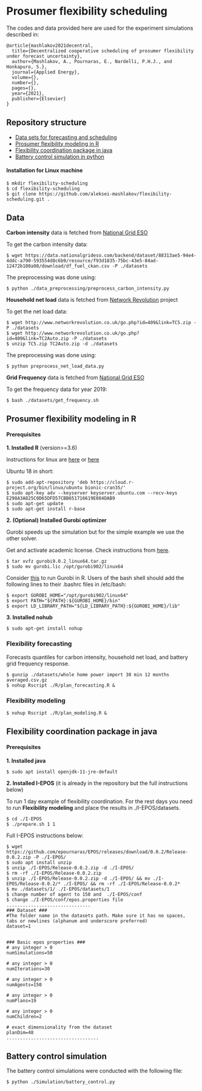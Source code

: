 # Prosumer flexibility scheduling

The codes and data provided here are used for the experiment simulations described in:

```
@article{mashlakov2021decentral,
  title={Decentralized cooperative scheduling of prosumer flexibility under forecast uncertainty},
  author={Mashlakov, A., Pournaras, E., Nardelli, P.H.J., and Honkapuro, S.},
  journal={Applied Energy},
  volume={},
  number={},
  pages={},
  year={2021},
  publisher={Elsevier}
}
```

## Repository structure
<!--toc-->
 - [Data sets for forecasting and scheduling](#data)                    
 - [Prosumer flexibility modeling in R](#prosumer-flexibility-modeling-in-r)        
 - [Flexibility coordination package in java](#flexibility-coordination-package-in-java)    
 - [Battery control simulation in python](#battery-control-simulation)
<!--toc_end-->

#### Installation for Linux machine

    $ mkdir flexibility-scheduling
    $ cd flexibility-scheduling
    $ git clone https://github.com/aleksei-mashlakov/flexibility-scheduling.git .

## Data

**Carbon intensity** data is fetched from [National Grid ESO](https://data.nationalgrideso.com/carbon-intensity1/historic-generation-mix)

To get the carbon intensity data:

    $ wget https://data.nationalgrideso.com/backend/dataset/88313ae5-94e4-4ddc-a790-593554d8c6b9/resource/f93d1835-75bc-43e5-84ad-12472b180a98/download/df_fuel_ckan.csv -P ./datasets

The preprocessing was done using:

    $ python ./data_preprocessing/preprocess_carbon_intensity.py

**Household net load** data is fetched from [Network Revolution](http://www.networkrevolution.co.uk/resources/project-data/) project

To get the net load data:

    $ wget http://www.networkrevolution.co.uk/go.php?id=409&link=TC5.zip -P ./datasets
    $ wget http://www.networkrevolution.co.uk/go.php?id=409&link=TC2Auto.zip -P ./datasets
    $ unzip TC5.zip TC2Auto.zip -d ./datasets

The preprocessing was done using:

    $ python preprocess_net_load_data.py

**Grid Frequency** data is fetched from [National Grid ESO](https://data.nationalgrideso.com/system/system-frequency-data)

To get the frequency data for year 2019:

    $ bash ./datasets/get_frequency.sh

## Prosumer flexibility modeling in R

#### Prerequisites

**1. Installed R** (version>=3.6)

Instructions for linux are [here](https://blog.zenggyu.com/en/post/2018-01-29/installing-r-r-packages-e-g-tidyverse-and-rstudio-on-ubuntu-linux/) or [here](https://www.digitalocean.com/community/tutorials/how-to-install-r-on-ubuntu-18-04-quickstart)

Ubuntu 18 in short:

    $ sudo add-apt-repository 'deb https://cloud.r-project.org/bin/linux/ubuntu bionic-cran35/'
    $ sudo apt-key adv --keyserver keyserver.ubuntu.com --recv-keys E298A3A825C0D65DFD57CBB651716619E084DAB9
    $ sudo apt-get update
    $ sudo apt-get install r-base

**2. (Optional) Installed Gurobi optimizer**

Gurobi speeds up the simulation but for the simple example we use the other solver.

Get and activate academic license. Check instructions from [here](https://cran.r-project.org/web/packages/prioritizr/vignettes/gurobi_installation.html).

    $ tar xvfz gurobi9.0.2_linux64.tar.gz
    $ sudo mv gurobi.lic /opt/gurobi902/linux64

Consider [this](https://stackoverflow.com/questions/44007425/gurobi-package-does-not-load-in-ubuntu-14-04-error-in-dyn-loadfile-dllpath) to run Gurobi in R.
Users of the bash shell should add the following lines to their .bashrc files in /etc/bash:

    $ export GUROBI_HOME="/opt/gurobi902/linux64"
    $ export PATH="${PATH}:${GUROBI_HOME}/bin"
    $ export LD_LIBRARY_PATH="${LD_LIBRARY_PATH}:${GUROBI_HOME}/lib"

**3. Installed nohub**

    $ sudo apt-get install nohup

### Flexibility forecasting

Forecasts quantiles for carbon intensity, household net load, and battery grid frequency response.

    $ gunzip ./datasets/whole home power import 30 min 12 months averaged.csv.gz
    $ nohup Rscript ./R/plan_forecasting.R &


### Flexibility modeling

    $ nohup Rscript ./R/plan_modeling.R &


## Flexibility coordination package in java

#### Prerequisites

**1. Installed java**

    $ sudo apt install openjdk-11-jre-default

**2. Installed I-EPOS** (it is already in the repository but the full instructions below)

To run 1 day example of flexibility coordination. For the rest days you need to run **Flexibility modeling** and place the results in ./I-EPOS/datasets.

    $ cd ./I-EPOS
    $ ./prepare.sh 1 1

Full I-EPOS instructions below:

    $ wget https://github.com/epournaras/EPOS/releases/download/0.0.2/Release-0.0.2.zip -P ./I-EPOS/
    $ sudo apt install unzip
    $ unzip ./I-EPOS/Release-0.0.2.zip -d ./I-EPOS/
    $ rm -rf ./I-EPOS/Release-0.0.2.zip
    $ unzip ./I-EPOS/Release-0.0.2.zip -d ./I-EPOS/ && mv ./I-EPOS/Release-0.0.2/* ./I-EPOS/ && rm -rf ./I-EPOS/Release-0.0.2*
    $ mv ./datasets/1/ ./I-EPOS/datasets/1
    $ change number of agent to 150 and  ./I-EPOS/conf  
    $ change ./I-EPOS/conf/epos.properties file
    ...............................
    ### Dataset ###
    #The folder name in the datasets path. Make sure it has no spaces, tabs or newlines (alphanum and underscore preferred)
    dataset=1


    ### Basic epos properties ###
    # any integer > 0
    numSimulations=50

    # any integer > 0
    numIterations=30

    # any integer > 0
    numAgents=150

    # any integer > 0
    numPlans=19

    # any integer > 0
    numChildren=2

    # exact dimensionality from the dataset
    planDim=48
    ..................................

## Battery control simulation

The battery control simulations were conducted with the following file:

    $ python ./Simulation/battery_control.py
